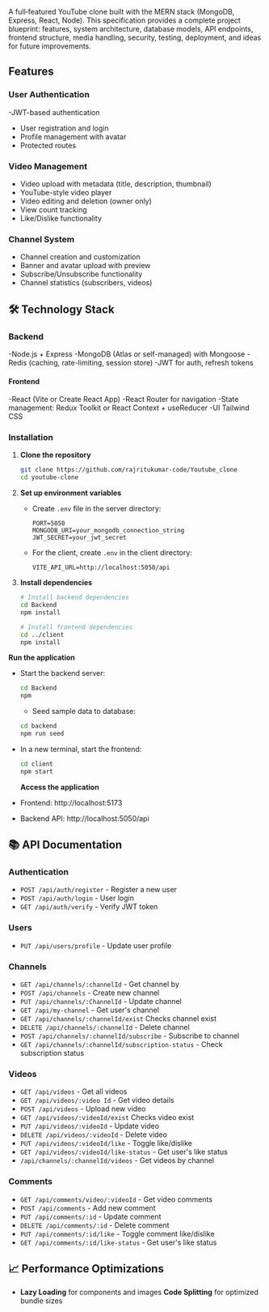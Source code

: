 A full‑featured YouTube clone built with the MERN stack (MongoDB, Express, React, Node). This specification provides a complete project blueprint: features, system architecture, database models, API endpoints, frontend structure, media handling, security, testing, deployment, and ideas for future improvements.

## Features

### User Authentication

-JWT-based authentication

- User registration and login
- Profile management with avatar
- Protected routes

### Video Management

- Video upload with metadata (title, description, thumbnail)
- YouTube-style video player
- Video editing and deletion (owner only)
- View count tracking
- Like/Dislike functionality

### Channel System

- Channel creation and customization
- Banner and avatar upload with preview
- Subscribe/Unsubscribe functionality
- Channel statistics (subscribers, videos)

## 🛠️ Technology Stack

### Backend

-Node.js + Express
-MongoDB (Atlas or self-managed) with Mongoose
-Redis (caching, rate-limiting, session store)
-JWT for auth, refresh tokens

#### Frontend

-React (Vite or Create React App)
-React Router for navigation
-State management: Redux Toolkit or React Context + useReducer
-UI Tailwind CSS

### Installation

1. **Clone the repository**

   ```bash
   git clone https://github.com/rajritukumar-code/Youtube_clone
   cd youtube-clone
   ```

2. **Set up environment variables**
   - Create `.env` file in the server directory:
     ```env
     PORT=5050
     MONGODB_URI=your_mongodb_connection_string
     JWT_SECRET=your_jwt_secret
     ```
   - For the client, create `.env` in the client directory:
     ```env
     VITE_API_URL=http://localhost:5050/api
     ```
3. **Install dependencies**

   ```bash
   # Install backend dependencies
   cd Backend
   npm install

   # Install frontend dependencies
   cd ../client
   npm install
   ```

**Run the application**

- Start the backend server:
  ```bash
  cd Backend
  npm
  ```
  - Seed sample data to database:
  ```bash
  cd backend
  npm run seed
  ```
- In a new terminal, start the frontend:

  ```bash
  cd client
  npm start
  ```

  **Access the application**

- Frontend: http://localhost:5173
- Backend API: http://localhost:5050/api

## 📚 API Documentation

### Authentication

- `POST /api/auth/register` - Register a new user
- `POST /api/auth/login` - User login
- `GET /api/auth/verify` - Verify JWT token

### Users

- `PUT /api/users/profile` - Update user profile

### Channels

- `GET /api/channels/:channelId` - Get channel by
- `POST /api/channels` - Create new channel
- `PUT /api/channels/:ChannelId` - Update channel
- `GET /api/my-channel` - Get user's channel
- `GET /api/channels/:channelId/exist` Checks channel exist
- `DELETE /api/channels/:channelId` - Delete channel
- `POST /api/channels/:channelId/subscribe` - Subscribe to channel
- `GET /api/channels/:channelId/subscription-status` - Check subscription status

### Videos

- `GET /api/videos` - Get all videos
- `GET /api/videos/:video Id` - Get video details
- `POST /api/videos` - Upload new video
- `GET /api/videos/:videoId/exist` Checks video exist
- `PUT /api/videos/:videoId` - Update video
- `DELETE /api/videos/:videoId` - Delete video
- `PUT /api/videos/:videoId/like` - Toggle like/dislike
- `GET /api/videos/:videoId/like-status` - Get user's like status
- `/api/channels/:channelId/videos` - Get videos by channel

### Comments

- `GET /api/comments/video/:videoId` - Get video comments
- `POST /api/comments` - Add new comment
- `PUT /api/comments/:id` - Update comment
- `DELETE /api/comments/:id` - Delete comment
- `PUT /api/comments/:id/like` - Toggle comment like/dislike
- `GET /api/comments/:id/like-status` - Get user's like status

## 📈 Performance Optimizations

- **Lazy Loading** for components and images
  **Code Splitting** for optimized bundle sizes
